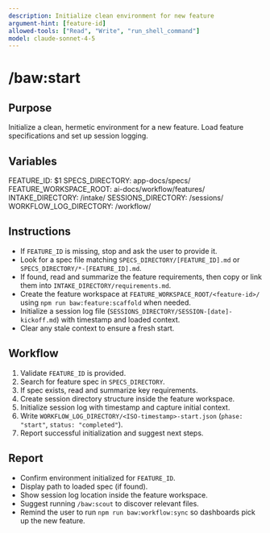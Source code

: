 ```yaml
---
description: Initialize clean environment for new feature
argument-hint: [feature-id]
allowed-tools: ["Read", "Write", "run_shell_command"]
model: claude-sonnet-4-5
---
```


# /baw:start

## Purpose
Initialize a clean, hermetic environment for a new feature. Load feature specifications and set up session logging.

## Variables
FEATURE_ID: $1
SPECS_DIRECTORY: app-docs/specs/
FEATURE_WORKSPACE_ROOT: ai-docs/workflow/features/
INTAKE_DIRECTORY: <feature-workspace>/intake/
SESSIONS_DIRECTORY: <feature-workspace>/sessions/
WORKFLOW_LOG_DIRECTORY: <feature-workspace>/workflow/

## Instructions
- If `FEATURE_ID` is missing, stop and ask the user to provide it.
- Look for a spec file matching `SPECS_DIRECTORY/[FEATURE_ID].md` or `SPECS_DIRECTORY/*-[FEATURE_ID].md`.
- If found, read and summarize the feature requirements, then copy or link them into `INTAKE_DIRECTORY/requirements.md`.
- Create the feature workspace at `FEATURE_WORKSPACE_ROOT/<feature-id>/` using `npm run baw:feature:scaffold` when needed.
- Initialize a session log file (`SESSIONS_DIRECTORY/SESSION-[date]-kickoff.md`) with timestamp and loaded context.
- Clear any stale context to ensure a fresh start.

## Workflow
1. Validate `FEATURE_ID` is provided.
2. Search for feature spec in `SPECS_DIRECTORY`.
3. If spec exists, read and summarize key requirements.
4. Create session directory structure inside the feature workspace.
5. Initialize session log with timestamp and capture initial context.
6. Write `WORKFLOW_LOG_DIRECTORY/<ISO-timestamp>-start.json` (`phase: "start"`, `status: "completed"`).
7. Report successful initialization and suggest next steps.

## Report
- Confirm environment initialized for `FEATURE_ID`.
- Display path to loaded spec (if found).
- Show session log location inside the feature workspace.
- Suggest running `/baw:scout` to discover relevant files.
- Remind the user to run `npm run baw:workflow:sync` so dashboards pick up the new feature.

